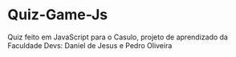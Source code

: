# Quiz-Game-Js
Quiz feito em JavaScript para o Casulo, projeto de aprendizado da Faculdade
Devs: Daniel de Jesus e Pedro Oliveira
